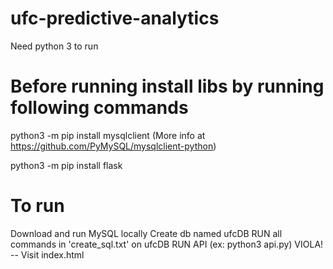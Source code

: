 # ufc-predictive-analytics

Need python 3 to run

# Before running install libs by running following commands

python3 -m pip install mysqlclient (More info at https://github.com/PyMySQL/mysqlclient-python)

python3 -m pip install flask

# To run

Download and run MySQL locally
Create db named ufcDB
RUN all commands in 'create_sql.txt' on ufcDB
RUN API (ex: python3 api.py)
VIOLA! -- Visit index.html